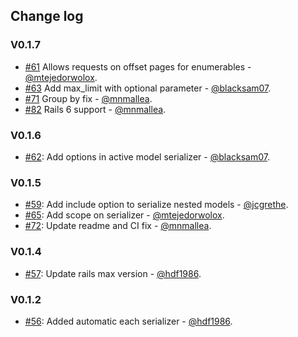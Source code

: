 ## Change log

### V0.1.7
* [#61](https://github.com/Wolox/wor-paginate/pull/61) Allows requests on offset pages for enumerables - [@mtejedorwolox](https://github.com/mtejedorwolox).
* [#63](https://github.com/Wolox/wor-paginate/pull/63) Add max_limit with optional parameter - [@blacksam07](https://github.com/blacksam07).
* [#71](https://github.com/Wolox/wor-paginate/pull/71) Group by fix - [@mnmallea](https://github.com/mnmallea).
* [#82](https://github.com/Wolox/wor-paginate/pull/71) Rails 6 support - [@mnmallea](https://github.com/mnmallea).

### V0.1.6
* [#62](https://github.com/Wolox/wor-paginate/pull/62): Add options in active model serializer - [@blacksam07](https://github.com/blacksam07).

### V0.1.5
* [#59](https://github.com/Wolox/wor-paginate/pull/59): Add include option to serialize nested models - [@jcgrethe](https://github.com/jcgrethe).
* [#65](https://github.com/Wolox/wor-paginate/pull/65): Add scope on serializer - [@mtejedorwolox](https://github.com/mtejedorwolox).
* [#72](https://github.com/Wolox/wor-paginate/pull/72): Update readme and CI fix - [@mnmallea](https://github.com/mnmallea).

### V0.1.4
* [#57](https://github.com/Wolox/wor-paginate/pull/57): Update rails max version - [@hdf1986](https://github.com/hdf1986).

### V0.1.2
* [#56](https://github.com/Wolox/wor-paginate/pull/56): Added automatic each serializer - [@hdf1986](https://github.com/hdf1986).
